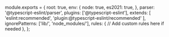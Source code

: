 module.exports = {
  root: true,
  env: {
    node: true,
    es2021: true,
  },
  parser: '@typescript-eslint/parser',
  plugins: ['@typescript-eslint'],
  extends: [
    'eslint:recommended',
    'plugin:@typescript-eslint/recommended'
  ],
  ignorePatterns: ['lib/', 'node_modules/'],
  rules: {
    // Add custom rules here if needed
  },
};